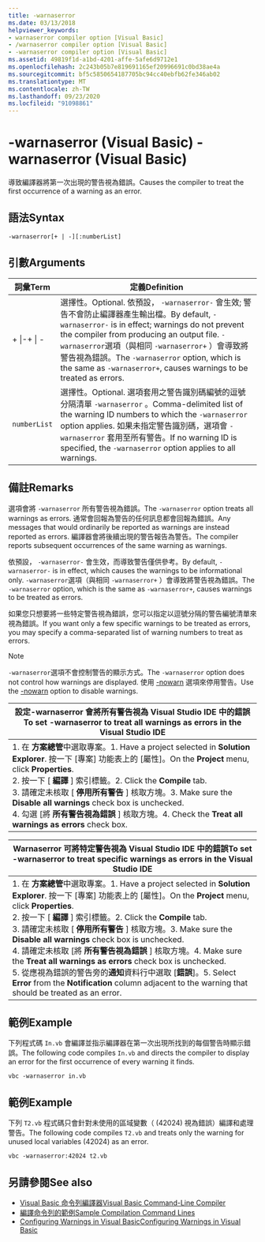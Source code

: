 ```yaml
---
title: -warnaserror
ms.date: 03/13/2018
helpviewer_keywords:
- warnaserror compiler option [Visual Basic]
- /warnaserror compiler option [Visual Basic]
- -warnaserror compiler option [Visual Basic]
ms.assetid: 49819f1d-a1bd-4201-affe-5afe6d9712e1
ms.openlocfilehash: 2c243b05b7e819691165ef20996691c0bd38ae4a
ms.sourcegitcommit: bf5c5850654187705bc94cc40ebfb62fe346ab02
ms.translationtype: MT
ms.contentlocale: zh-TW
ms.lasthandoff: 09/23/2020
ms.locfileid: "91098861"
---
```

# <a name="-warnaserror-visual-basic"></a><span data-ttu-id="262c3-102">-warnaserror (Visual Basic) </span><span class="sxs-lookup"><span data-stu-id="262c3-102">-warnaserror (Visual Basic)</span></span>

<span data-ttu-id="262c3-103">導致編譯器將第一次出現的警告視為錯誤。</span><span class="sxs-lookup"><span data-stu-id="262c3-103">Causes the compiler to treat the first occurrence of a warning as an error.</span></span>  
  
## <a name="syntax"></a><span data-ttu-id="262c3-104">語法</span><span class="sxs-lookup"><span data-stu-id="262c3-104">Syntax</span></span>  
  
```console  
-warnaserror[+ | -][:numberList]  
```  
  
## <a name="arguments"></a><span data-ttu-id="262c3-105">引數</span><span class="sxs-lookup"><span data-stu-id="262c3-105">Arguments</span></span>  
  
|<span data-ttu-id="262c3-106">詞彙</span><span class="sxs-lookup"><span data-stu-id="262c3-106">Term</span></span>|<span data-ttu-id="262c3-107">定義</span><span class="sxs-lookup"><span data-stu-id="262c3-107">Definition</span></span>|  
|---|---|  
|<span data-ttu-id="262c3-108">+ &#124;-</span><span class="sxs-lookup"><span data-stu-id="262c3-108">+ &#124; -</span></span>|<span data-ttu-id="262c3-109">選擇性。</span><span class="sxs-lookup"><span data-stu-id="262c3-109">Optional.</span></span> <span data-ttu-id="262c3-110">依預設， `-warnaserror-` 會生效; 警告不會防止編譯器產生輸出檔。</span><span class="sxs-lookup"><span data-stu-id="262c3-110">By default, `-warnaserror-` is in effect; warnings do not prevent the compiler from producing an output file.</span></span> <span data-ttu-id="262c3-111">`-warnaserror`選項（與相同 `-warnaserror+` ）會導致將警告視為錯誤。</span><span class="sxs-lookup"><span data-stu-id="262c3-111">The `-warnaserror` option, which is the same as `-warnaserror+`, causes warnings to be treated as errors.</span></span>|  
|`numberList`|<span data-ttu-id="262c3-112">選擇性。</span><span class="sxs-lookup"><span data-stu-id="262c3-112">Optional.</span></span> <span data-ttu-id="262c3-113">選項套用之警告識別碼編號的逗號分隔清單 `-warnaserror` 。</span><span class="sxs-lookup"><span data-stu-id="262c3-113">Comma-delimited list of the warning ID numbers to which the `-warnaserror` option applies.</span></span> <span data-ttu-id="262c3-114">如果未指定警告識別碼，選項會 `-warnaserror` 套用至所有警告。</span><span class="sxs-lookup"><span data-stu-id="262c3-114">If no warning ID is specified, the `-warnaserror` option applies to all warnings.</span></span>|  
  
## <a name="remarks"></a><span data-ttu-id="262c3-115">備註</span><span class="sxs-lookup"><span data-stu-id="262c3-115">Remarks</span></span>  

 <span data-ttu-id="262c3-116">選項會將 `-warnaserror` 所有警告視為錯誤。</span><span class="sxs-lookup"><span data-stu-id="262c3-116">The `-warnaserror` option treats all warnings as errors.</span></span> <span data-ttu-id="262c3-117">通常會回報為警告的任何訊息都會回報為錯誤。</span><span class="sxs-lookup"><span data-stu-id="262c3-117">Any messages that would ordinarily be reported as warnings are instead reported as errors.</span></span> <span data-ttu-id="262c3-118">編譯器會將後續出現的警告報告為警告。</span><span class="sxs-lookup"><span data-stu-id="262c3-118">The compiler reports subsequent occurrences of the same warning as warnings.</span></span>  
  
 <span data-ttu-id="262c3-119">依預設， `-warnaserror-` 會生效，而導致警告僅供參考。</span><span class="sxs-lookup"><span data-stu-id="262c3-119">By default, `-warnaserror-` is in effect, which causes the warnings to be informational only.</span></span> <span data-ttu-id="262c3-120">`-warnaserror`選項（與相同 `-warnaserror+` ）會導致將警告視為錯誤。</span><span class="sxs-lookup"><span data-stu-id="262c3-120">The `-warnaserror` option, which is the same as `-warnaserror+`, causes warnings to be treated as errors.</span></span>  
  
 <span data-ttu-id="262c3-121">如果您只想要將一些特定警告視為錯誤，您可以指定以逗號分隔的警告編號清單來視為錯誤。</span><span class="sxs-lookup"><span data-stu-id="262c3-121">If you want only a few specific warnings to be treated as errors, you may specify a comma-separated list of warning numbers to treat as errors.</span></span>  
  
> [!NOTE]
> <span data-ttu-id="262c3-122">`-warnaserror`選項不會控制警告的顯示方式。</span><span class="sxs-lookup"><span data-stu-id="262c3-122">The `-warnaserror` option does not control how warnings are displayed.</span></span> <span data-ttu-id="262c3-123">使用 [-nowarn](nowarn.md) 選項來停用警告。</span><span class="sxs-lookup"><span data-stu-id="262c3-123">Use the [-nowarn](nowarn.md) option to disable warnings.</span></span>  
  
|<span data-ttu-id="262c3-124">設定-warnaserror 會將所有警告視為 Visual Studio IDE 中的錯誤</span><span class="sxs-lookup"><span data-stu-id="262c3-124">To set -warnaserror to treat all warnings as errors in the Visual Studio IDE</span></span>|  
|---|  
|<span data-ttu-id="262c3-125">1. 在 **方案總管**中選取專案。</span><span class="sxs-lookup"><span data-stu-id="262c3-125">1.  Have a project selected in **Solution Explorer**.</span></span> <span data-ttu-id="262c3-126">按一下 [專案] 功能表上的 [屬性]。</span><span class="sxs-lookup"><span data-stu-id="262c3-126">On the **Project** menu, click **Properties**.</span></span> <br /><span data-ttu-id="262c3-127">2. 按一下 [ **編譯** ] 索引標籤。</span><span class="sxs-lookup"><span data-stu-id="262c3-127">2.  Click the **Compile** tab.</span></span><br /><span data-ttu-id="262c3-128">3. 請確定未核取 [ **停用所有警告** ] 核取方塊。</span><span class="sxs-lookup"><span data-stu-id="262c3-128">3.  Make sure the **Disable all warnings** check box is unchecked.</span></span><br /><span data-ttu-id="262c3-129">4. 勾選 [將 **所有警告視為錯誤** ] 核取方塊。</span><span class="sxs-lookup"><span data-stu-id="262c3-129">4.  Check the **Treat all warnings as errors** check box.</span></span>|  
  
|<span data-ttu-id="262c3-130">Warnaserror 可將特定警告視為 Visual Studio IDE 中的錯誤</span><span class="sxs-lookup"><span data-stu-id="262c3-130">To set -warnaserror to treat specific warnings as errors in the Visual Studio IDE</span></span>|  
|---|  
|<span data-ttu-id="262c3-131">1. 在 **方案總管**中選取專案。</span><span class="sxs-lookup"><span data-stu-id="262c3-131">1.  Have a project selected in **Solution Explorer**.</span></span> <span data-ttu-id="262c3-132">按一下 [專案] 功能表上的 [屬性]。</span><span class="sxs-lookup"><span data-stu-id="262c3-132">On the **Project** menu, click **Properties**.</span></span><br /><span data-ttu-id="262c3-133">2. 按一下 [ **編譯** ] 索引標籤。</span><span class="sxs-lookup"><span data-stu-id="262c3-133">2.  Click the **Compile** tab.</span></span><br /><span data-ttu-id="262c3-134">3. 請確定未核取 [ **停用所有警告** ] 核取方塊。</span><span class="sxs-lookup"><span data-stu-id="262c3-134">3.  Make sure the **Disable all warnings** check box is unchecked.</span></span><br /><span data-ttu-id="262c3-135">4. 請確定未核取 [將 **所有警告視為錯誤** ] 核取方塊。</span><span class="sxs-lookup"><span data-stu-id="262c3-135">4.  Make sure the **Treat all warnings as errors** check box is unchecked.</span></span><br /><span data-ttu-id="262c3-136">5. 從應視為錯誤的警告旁的**通知**資料行中選取 [**錯誤**]。</span><span class="sxs-lookup"><span data-stu-id="262c3-136">5.  Select **Error** from the **Notification** column adjacent to the warning that should be treated as an error.</span></span>|  
  
## <a name="example"></a><span data-ttu-id="262c3-137">範例</span><span class="sxs-lookup"><span data-stu-id="262c3-137">Example</span></span>  

 <span data-ttu-id="262c3-138">下列程式碼 `In.vb` 會編譯並指示編譯器在第一次出現所找到的每個警告時顯示錯誤。</span><span class="sxs-lookup"><span data-stu-id="262c3-138">The following code compiles `In.vb` and directs the compiler to display an error for the first occurrence of every warning it finds.</span></span>  
  
```console
vbc -warnaserror in.vb  
```  
  
## <a name="example"></a><span data-ttu-id="262c3-139">範例</span><span class="sxs-lookup"><span data-stu-id="262c3-139">Example</span></span>  

 <span data-ttu-id="262c3-140">下列 `T2.vb` 程式碼只會針對未使用的區域變數（ (42024) 視為錯誤）編譯和處理警告。</span><span class="sxs-lookup"><span data-stu-id="262c3-140">The following code compiles `T2.vb` and treats only the warning for unused local variables (42024) as an error.</span></span>  
  
```console
vbc -warnaserror:42024 t2.vb  
```  
  
## <a name="see-also"></a><span data-ttu-id="262c3-141">另請參閱</span><span class="sxs-lookup"><span data-stu-id="262c3-141">See also</span></span>

- [<span data-ttu-id="262c3-142">Visual Basic 命令列編譯器</span><span class="sxs-lookup"><span data-stu-id="262c3-142">Visual Basic Command-Line Compiler</span></span>](index.md)
- [<span data-ttu-id="262c3-143">編譯命令列的範例</span><span class="sxs-lookup"><span data-stu-id="262c3-143">Sample Compilation Command Lines</span></span>](sample-compilation-command-lines.md)
- [<span data-ttu-id="262c3-144">Configuring Warnings in Visual Basic</span><span class="sxs-lookup"><span data-stu-id="262c3-144">Configuring Warnings in Visual Basic</span></span>](/visualstudio/ide/configuring-warnings-in-visual-basic)
